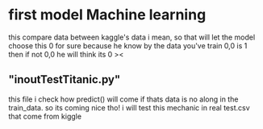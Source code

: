 # first model Machine learning 
this compare data between kaggle's data i mean, so that will let the model choose this 0 for sure because he know by the data you've train 0,0 is 1 then if not 0,0 he will think its 0 ><
## "inoutTestTitanic.py" 
this file i check how predict() will come if thats data is no along in the train_data.
so its coming nice tho! i will test this mechanic in real test.csv that come from kiggle
